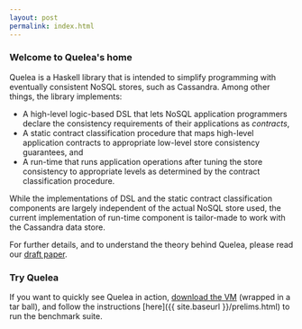 ```yaml
---
layout: post
permalink: index.html
---
```

### Welcome to Quelea's home
Quelea is a Haskell library that is intended to simplify programming with
eventually consistent NoSQL stores, such as Cassandra. Among other things, the
library implements:

+ A high-level logic-based DSL that lets NoSQL application programmers
  declare the consistency requirements of their applications as
  _contracts_, 
+ A static contract classification procedure that maps high-level
  application contracts to appropriate low-level store consistency
  guarantees, and 
+ A run-time that runs application operations after tuning the store
  consistency to appropriate levels as determined by the contract
  classification procedure.  

While the implementations of DSL and the static contract classification
components are largely independent of the actual NoSQL store used, the current
implementation of run-time component is tailor-made to work with the Cassandra
data store. 

For further details, and to understand the theory behind Quelea, please read
our [draft paper](http://gowthamk.github.io/docs/quelea.pdf).  

### Try Quelea

If you want to quickly see Quelea in action, [download the
VM](https://www.cs.purdue.edu/sss/projects/catalyst/UbuntuQuelea.tar.gz)
(wrapped in a tar ball), and follow the instructions
[here]({{ site.baseurl }}/prelims.html) to run the benchmark
suite.  

